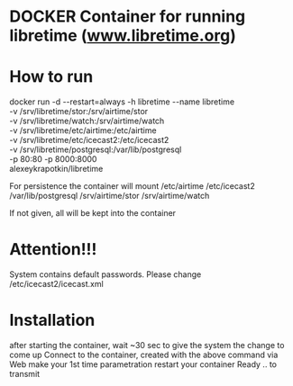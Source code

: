 # DOCKER Container for running libretime (www.libretime.org)

# How to run 
docker run -d --restart=always -h libretime --name libretime \
 -v /srv/libretime/stor:/srv/airtime/stor \
 -v /srv/libretime/watch:/srv/airtime/watch \
 -v /srv/libretime/etc/airtime:/etc/airtime \
 -v /srv/libretime/etc/icecast2:/etc/icecast2 \
 -v /srv/libretime/postgresql:/var/lib/postgresql \
 -p 80:80 -p 8000:8000 \
 alexeykrapotkin/libretime

For persistence the container will mount
 /etc/airtime
 /etc/icecast2
 /var/lib/postgresql
 /srv/airtime/stor
 /srv/airtime/watch

If not given, all will be kept into the container

# Attention!!!
System contains default passwords.
Please change /etc/icecast2/icecast.xml

# Installation
 after starting the container, wait ~30 sec to give the system
 the change to come up
 Connect to the container, created with the above command via Web
 make your 1st time parametration 
 restart your container 
 Ready .. to transmit
